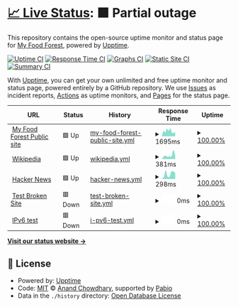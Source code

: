 # [📈 Live Status](https://myfoodforest.github.io/status): <!--live status--> **🟧 Partial outage**

This repository contains the open-source uptime monitor and status page for [My Food Forest](https://myfoodforest.github.io/status), powered by [Upptime](https://github.com/upptime/upptime).

[![Uptime CI](https://github.com/myfoodforest/status/workflows/Uptime%20CI/badge.svg)](https://github.com/myfoodforest/status/actions?query=workflow%3A%22Uptime+CI%22)
[![Response Time CI](https://github.com/myfoodforest/status/workflows/Response%20Time%20CI/badge.svg)](https://github.com/myfoodforest/status/actions?query=workflow%3A%22Response+Time+CI%22)
[![Graphs CI](https://github.com/myfoodforest/status/workflows/Graphs%20CI/badge.svg)](https://github.com/myfoodforest/status/actions?query=workflow%3A%22Graphs+CI%22)
[![Static Site CI](https://github.com/myfoodforest/status/workflows/Static%20Site%20CI/badge.svg)](https://github.com/myfoodforest/status/actions?query=workflow%3A%22Static+Site+CI%22)
[![Summary CI](https://github.com/myfoodforest/status/workflows/Summary%20CI/badge.svg)](https://github.com/myfoodforest/status/actions?query=workflow%3A%22Summary+CI%22)

With [Upptime](https://upptime.js.org), you can get your own unlimited and free uptime monitor and status page, powered entirely by a GitHub repository. We use [Issues](https://github.com/myfoodforest/status/issues) as incident reports, [Actions](https://github.com/myfoodforest/status/actions) as uptime monitors, and [Pages](https://myfoodforest.github.io/status) for the status page.

<!--start: status pages-->
<!-- This summary is generated by Upptime (https://github.com/upptime/upptime) -->
<!-- Do not edit this manually, your changes will be overwritten -->
<!-- prettier-ignore -->
| URL | Status | History | Response Time | Uptime |
| --- | ------ | ------- | ------------- | ------ |
| <img alt="" src="https://icons.duckduckgo.com/ip3/www.myfoodforest.nl.ico" height="13"> [My Food Forest Public site](https://www.myfoodforest.nl) | 🟩 Up | [my-food-forest-public-site.yml](https://github.com/MyFoodForest/status/commits/HEAD/history/my-food-forest-public-site.yml) | <details><summary><img alt="Response time graph" src="./graphs/my-food-forest-public-site/response-time-week.png" height="20"> 1695ms</summary><br><a href="https://MyFoodForest.github.io/status/history/my-food-forest-public-site"><img alt="Response time 827" src="https://img.shields.io/endpoint?url=https%3A%2F%2Fraw.githubusercontent.com%2FMyFoodForest%2Fstatus%2FHEAD%2Fapi%2Fmy-food-forest-public-site%2Fresponse-time.json"></a><br><a href="https://MyFoodForest.github.io/status/history/my-food-forest-public-site"><img alt="24-hour response time 1546" src="https://img.shields.io/endpoint?url=https%3A%2F%2Fraw.githubusercontent.com%2FMyFoodForest%2Fstatus%2FHEAD%2Fapi%2Fmy-food-forest-public-site%2Fresponse-time-day.json"></a><br><a href="https://MyFoodForest.github.io/status/history/my-food-forest-public-site"><img alt="7-day response time 1695" src="https://img.shields.io/endpoint?url=https%3A%2F%2Fraw.githubusercontent.com%2FMyFoodForest%2Fstatus%2FHEAD%2Fapi%2Fmy-food-forest-public-site%2Fresponse-time-week.json"></a><br><a href="https://MyFoodForest.github.io/status/history/my-food-forest-public-site"><img alt="30-day response time 1259" src="https://img.shields.io/endpoint?url=https%3A%2F%2Fraw.githubusercontent.com%2FMyFoodForest%2Fstatus%2FHEAD%2Fapi%2Fmy-food-forest-public-site%2Fresponse-time-month.json"></a><br><a href="https://MyFoodForest.github.io/status/history/my-food-forest-public-site"><img alt="1-year response time 827" src="https://img.shields.io/endpoint?url=https%3A%2F%2Fraw.githubusercontent.com%2FMyFoodForest%2Fstatus%2FHEAD%2Fapi%2Fmy-food-forest-public-site%2Fresponse-time-year.json"></a></details> | <details><summary><a href="https://MyFoodForest.github.io/status/history/my-food-forest-public-site">100.00%</a></summary><a href="https://MyFoodForest.github.io/status/history/my-food-forest-public-site"><img alt="All-time uptime 100.00%" src="https://img.shields.io/endpoint?url=https%3A%2F%2Fraw.githubusercontent.com%2FMyFoodForest%2Fstatus%2FHEAD%2Fapi%2Fmy-food-forest-public-site%2Fuptime.json"></a><br><a href="https://MyFoodForest.github.io/status/history/my-food-forest-public-site"><img alt="24-hour uptime 100.00%" src="https://img.shields.io/endpoint?url=https%3A%2F%2Fraw.githubusercontent.com%2FMyFoodForest%2Fstatus%2FHEAD%2Fapi%2Fmy-food-forest-public-site%2Fuptime-day.json"></a><br><a href="https://MyFoodForest.github.io/status/history/my-food-forest-public-site"><img alt="7-day uptime 100.00%" src="https://img.shields.io/endpoint?url=https%3A%2F%2Fraw.githubusercontent.com%2FMyFoodForest%2Fstatus%2FHEAD%2Fapi%2Fmy-food-forest-public-site%2Fuptime-week.json"></a><br><a href="https://MyFoodForest.github.io/status/history/my-food-forest-public-site"><img alt="30-day uptime 100.00%" src="https://img.shields.io/endpoint?url=https%3A%2F%2Fraw.githubusercontent.com%2FMyFoodForest%2Fstatus%2FHEAD%2Fapi%2Fmy-food-forest-public-site%2Fuptime-month.json"></a><br><a href="https://MyFoodForest.github.io/status/history/my-food-forest-public-site"><img alt="1-year uptime 100.00%" src="https://img.shields.io/endpoint?url=https%3A%2F%2Fraw.githubusercontent.com%2FMyFoodForest%2Fstatus%2FHEAD%2Fapi%2Fmy-food-forest-public-site%2Fuptime-year.json"></a></details>
| <img alt="" src="https://icons.duckduckgo.com/ip3/en.wikipedia.org.ico" height="13"> [Wikipedia](https://en.wikipedia.org) | 🟩 Up | [wikipedia.yml](https://github.com/MyFoodForest/status/commits/HEAD/history/wikipedia.yml) | <details><summary><img alt="Response time graph" src="./graphs/wikipedia/response-time-week.png" height="20"> 381ms</summary><br><a href="https://MyFoodForest.github.io/status/history/wikipedia"><img alt="Response time 209" src="https://img.shields.io/endpoint?url=https%3A%2F%2Fraw.githubusercontent.com%2FMyFoodForest%2Fstatus%2FHEAD%2Fapi%2Fwikipedia%2Fresponse-time.json"></a><br><a href="https://MyFoodForest.github.io/status/history/wikipedia"><img alt="24-hour response time 180" src="https://img.shields.io/endpoint?url=https%3A%2F%2Fraw.githubusercontent.com%2FMyFoodForest%2Fstatus%2FHEAD%2Fapi%2Fwikipedia%2Fresponse-time-day.json"></a><br><a href="https://MyFoodForest.github.io/status/history/wikipedia"><img alt="7-day response time 381" src="https://img.shields.io/endpoint?url=https%3A%2F%2Fraw.githubusercontent.com%2FMyFoodForest%2Fstatus%2FHEAD%2Fapi%2Fwikipedia%2Fresponse-time-week.json"></a><br><a href="https://MyFoodForest.github.io/status/history/wikipedia"><img alt="30-day response time 255" src="https://img.shields.io/endpoint?url=https%3A%2F%2Fraw.githubusercontent.com%2FMyFoodForest%2Fstatus%2FHEAD%2Fapi%2Fwikipedia%2Fresponse-time-month.json"></a><br><a href="https://MyFoodForest.github.io/status/history/wikipedia"><img alt="1-year response time 209" src="https://img.shields.io/endpoint?url=https%3A%2F%2Fraw.githubusercontent.com%2FMyFoodForest%2Fstatus%2FHEAD%2Fapi%2Fwikipedia%2Fresponse-time-year.json"></a></details> | <details><summary><a href="https://MyFoodForest.github.io/status/history/wikipedia">100.00%</a></summary><a href="https://MyFoodForest.github.io/status/history/wikipedia"><img alt="All-time uptime 100.00%" src="https://img.shields.io/endpoint?url=https%3A%2F%2Fraw.githubusercontent.com%2FMyFoodForest%2Fstatus%2FHEAD%2Fapi%2Fwikipedia%2Fuptime.json"></a><br><a href="https://MyFoodForest.github.io/status/history/wikipedia"><img alt="24-hour uptime 100.00%" src="https://img.shields.io/endpoint?url=https%3A%2F%2Fraw.githubusercontent.com%2FMyFoodForest%2Fstatus%2FHEAD%2Fapi%2Fwikipedia%2Fuptime-day.json"></a><br><a href="https://MyFoodForest.github.io/status/history/wikipedia"><img alt="7-day uptime 100.00%" src="https://img.shields.io/endpoint?url=https%3A%2F%2Fraw.githubusercontent.com%2FMyFoodForest%2Fstatus%2FHEAD%2Fapi%2Fwikipedia%2Fuptime-week.json"></a><br><a href="https://MyFoodForest.github.io/status/history/wikipedia"><img alt="30-day uptime 100.00%" src="https://img.shields.io/endpoint?url=https%3A%2F%2Fraw.githubusercontent.com%2FMyFoodForest%2Fstatus%2FHEAD%2Fapi%2Fwikipedia%2Fuptime-month.json"></a><br><a href="https://MyFoodForest.github.io/status/history/wikipedia"><img alt="1-year uptime 100.00%" src="https://img.shields.io/endpoint?url=https%3A%2F%2Fraw.githubusercontent.com%2FMyFoodForest%2Fstatus%2FHEAD%2Fapi%2Fwikipedia%2Fuptime-year.json"></a></details>
| <img alt="" src="https://icons.duckduckgo.com/ip3/news.ycombinator.com.ico" height="13"> [Hacker News](https://news.ycombinator.com) | 🟩 Up | [hacker-news.yml](https://github.com/MyFoodForest/status/commits/HEAD/history/hacker-news.yml) | <details><summary><img alt="Response time graph" src="./graphs/hacker-news/response-time-week.png" height="20"> 298ms</summary><br><a href="https://MyFoodForest.github.io/status/history/hacker-news"><img alt="Response time 322" src="https://img.shields.io/endpoint?url=https%3A%2F%2Fraw.githubusercontent.com%2FMyFoodForest%2Fstatus%2FHEAD%2Fapi%2Fhacker-news%2Fresponse-time.json"></a><br><a href="https://MyFoodForest.github.io/status/history/hacker-news"><img alt="24-hour response time 402" src="https://img.shields.io/endpoint?url=https%3A%2F%2Fraw.githubusercontent.com%2FMyFoodForest%2Fstatus%2FHEAD%2Fapi%2Fhacker-news%2Fresponse-time-day.json"></a><br><a href="https://MyFoodForest.github.io/status/history/hacker-news"><img alt="7-day response time 298" src="https://img.shields.io/endpoint?url=https%3A%2F%2Fraw.githubusercontent.com%2FMyFoodForest%2Fstatus%2FHEAD%2Fapi%2Fhacker-news%2Fresponse-time-week.json"></a><br><a href="https://MyFoodForest.github.io/status/history/hacker-news"><img alt="30-day response time 298" src="https://img.shields.io/endpoint?url=https%3A%2F%2Fraw.githubusercontent.com%2FMyFoodForest%2Fstatus%2FHEAD%2Fapi%2Fhacker-news%2Fresponse-time-month.json"></a><br><a href="https://MyFoodForest.github.io/status/history/hacker-news"><img alt="1-year response time 322" src="https://img.shields.io/endpoint?url=https%3A%2F%2Fraw.githubusercontent.com%2FMyFoodForest%2Fstatus%2FHEAD%2Fapi%2Fhacker-news%2Fresponse-time-year.json"></a></details> | <details><summary><a href="https://MyFoodForest.github.io/status/history/hacker-news">100.00%</a></summary><a href="https://MyFoodForest.github.io/status/history/hacker-news"><img alt="All-time uptime 100.00%" src="https://img.shields.io/endpoint?url=https%3A%2F%2Fraw.githubusercontent.com%2FMyFoodForest%2Fstatus%2FHEAD%2Fapi%2Fhacker-news%2Fuptime.json"></a><br><a href="https://MyFoodForest.github.io/status/history/hacker-news"><img alt="24-hour uptime 100.00%" src="https://img.shields.io/endpoint?url=https%3A%2F%2Fraw.githubusercontent.com%2FMyFoodForest%2Fstatus%2FHEAD%2Fapi%2Fhacker-news%2Fuptime-day.json"></a><br><a href="https://MyFoodForest.github.io/status/history/hacker-news"><img alt="7-day uptime 100.00%" src="https://img.shields.io/endpoint?url=https%3A%2F%2Fraw.githubusercontent.com%2FMyFoodForest%2Fstatus%2FHEAD%2Fapi%2Fhacker-news%2Fuptime-week.json"></a><br><a href="https://MyFoodForest.github.io/status/history/hacker-news"><img alt="30-day uptime 100.00%" src="https://img.shields.io/endpoint?url=https%3A%2F%2Fraw.githubusercontent.com%2FMyFoodForest%2Fstatus%2FHEAD%2Fapi%2Fhacker-news%2Fuptime-month.json"></a><br><a href="https://MyFoodForest.github.io/status/history/hacker-news"><img alt="1-year uptime 100.00%" src="https://img.shields.io/endpoint?url=https%3A%2F%2Fraw.githubusercontent.com%2FMyFoodForest%2Fstatus%2FHEAD%2Fapi%2Fhacker-news%2Fuptime-year.json"></a></details>
| <img alt="" src="https://icons.duckduckgo.com/ip3/thissitedoesnotexist.koj.co.ico" height="13"> [Test Broken Site](https://thissitedoesnotexist.koj.co) | 🟥 Down | [test-broken-site.yml](https://github.com/MyFoodForest/status/commits/HEAD/history/test-broken-site.yml) | <details><summary><img alt="Response time graph" src="./graphs/test-broken-site/response-time-week.png" height="20"> 0ms</summary><br><a href="https://MyFoodForest.github.io/status/history/test-broken-site"><img alt="Response time 0" src="https://img.shields.io/endpoint?url=https%3A%2F%2Fraw.githubusercontent.com%2FMyFoodForest%2Fstatus%2FHEAD%2Fapi%2Ftest-broken-site%2Fresponse-time.json"></a><br><a href="https://MyFoodForest.github.io/status/history/test-broken-site"><img alt="24-hour response time 0" src="https://img.shields.io/endpoint?url=https%3A%2F%2Fraw.githubusercontent.com%2FMyFoodForest%2Fstatus%2FHEAD%2Fapi%2Ftest-broken-site%2Fresponse-time-day.json"></a><br><a href="https://MyFoodForest.github.io/status/history/test-broken-site"><img alt="7-day response time 0" src="https://img.shields.io/endpoint?url=https%3A%2F%2Fraw.githubusercontent.com%2FMyFoodForest%2Fstatus%2FHEAD%2Fapi%2Ftest-broken-site%2Fresponse-time-week.json"></a><br><a href="https://MyFoodForest.github.io/status/history/test-broken-site"><img alt="30-day response time 0" src="https://img.shields.io/endpoint?url=https%3A%2F%2Fraw.githubusercontent.com%2FMyFoodForest%2Fstatus%2FHEAD%2Fapi%2Ftest-broken-site%2Fresponse-time-month.json"></a><br><a href="https://MyFoodForest.github.io/status/history/test-broken-site"><img alt="1-year response time 0" src="https://img.shields.io/endpoint?url=https%3A%2F%2Fraw.githubusercontent.com%2FMyFoodForest%2Fstatus%2FHEAD%2Fapi%2Ftest-broken-site%2Fresponse-time-year.json"></a></details> | <details><summary><a href="https://MyFoodForest.github.io/status/history/test-broken-site">100.00%</a></summary><a href="https://MyFoodForest.github.io/status/history/test-broken-site"><img alt="All-time uptime 100.00%" src="https://img.shields.io/endpoint?url=https%3A%2F%2Fraw.githubusercontent.com%2FMyFoodForest%2Fstatus%2FHEAD%2Fapi%2Ftest-broken-site%2Fuptime.json"></a><br><a href="https://MyFoodForest.github.io/status/history/test-broken-site"><img alt="24-hour uptime 100.00%" src="https://img.shields.io/endpoint?url=https%3A%2F%2Fraw.githubusercontent.com%2FMyFoodForest%2Fstatus%2FHEAD%2Fapi%2Ftest-broken-site%2Fuptime-day.json"></a><br><a href="https://MyFoodForest.github.io/status/history/test-broken-site"><img alt="7-day uptime 100.00%" src="https://img.shields.io/endpoint?url=https%3A%2F%2Fraw.githubusercontent.com%2FMyFoodForest%2Fstatus%2FHEAD%2Fapi%2Ftest-broken-site%2Fuptime-week.json"></a><br><a href="https://MyFoodForest.github.io/status/history/test-broken-site"><img alt="30-day uptime 100.00%" src="https://img.shields.io/endpoint?url=https%3A%2F%2Fraw.githubusercontent.com%2FMyFoodForest%2Fstatus%2FHEAD%2Fapi%2Ftest-broken-site%2Fuptime-month.json"></a><br><a href="https://MyFoodForest.github.io/status/history/test-broken-site"><img alt="1-year uptime 100.00%" src="https://img.shields.io/endpoint?url=https%3A%2F%2Fraw.githubusercontent.com%2FMyFoodForest%2Fstatus%2FHEAD%2Fapi%2Ftest-broken-site%2Fuptime-year.json"></a></details>
| <img alt="" src="https://icons.duckduckgo.com/ip3/null.ico" height="13"> [IPv6 test](forwardemail.net) | 🟥 Down | [i-pv6-test.yml](https://github.com/MyFoodForest/status/commits/HEAD/history/i-pv6-test.yml) | <details><summary><img alt="Response time graph" src="./graphs/i-pv6-test/response-time-week.png" height="20"> 0ms</summary><br><a href="https://MyFoodForest.github.io/status/history/i-pv6-test"><img alt="Response time 0" src="https://img.shields.io/endpoint?url=https%3A%2F%2Fraw.githubusercontent.com%2FMyFoodForest%2Fstatus%2FHEAD%2Fapi%2Fi-pv6-test%2Fresponse-time.json"></a><br><a href="https://MyFoodForest.github.io/status/history/i-pv6-test"><img alt="24-hour response time 0" src="https://img.shields.io/endpoint?url=https%3A%2F%2Fraw.githubusercontent.com%2FMyFoodForest%2Fstatus%2FHEAD%2Fapi%2Fi-pv6-test%2Fresponse-time-day.json"></a><br><a href="https://MyFoodForest.github.io/status/history/i-pv6-test"><img alt="7-day response time 0" src="https://img.shields.io/endpoint?url=https%3A%2F%2Fraw.githubusercontent.com%2FMyFoodForest%2Fstatus%2FHEAD%2Fapi%2Fi-pv6-test%2Fresponse-time-week.json"></a><br><a href="https://MyFoodForest.github.io/status/history/i-pv6-test"><img alt="30-day response time 0" src="https://img.shields.io/endpoint?url=https%3A%2F%2Fraw.githubusercontent.com%2FMyFoodForest%2Fstatus%2FHEAD%2Fapi%2Fi-pv6-test%2Fresponse-time-month.json"></a><br><a href="https://MyFoodForest.github.io/status/history/i-pv6-test"><img alt="1-year response time 0" src="https://img.shields.io/endpoint?url=https%3A%2F%2Fraw.githubusercontent.com%2FMyFoodForest%2Fstatus%2FHEAD%2Fapi%2Fi-pv6-test%2Fresponse-time-year.json"></a></details> | <details><summary><a href="https://MyFoodForest.github.io/status/history/i-pv6-test">100.00%</a></summary><a href="https://MyFoodForest.github.io/status/history/i-pv6-test"><img alt="All-time uptime 100.00%" src="https://img.shields.io/endpoint?url=https%3A%2F%2Fraw.githubusercontent.com%2FMyFoodForest%2Fstatus%2FHEAD%2Fapi%2Fi-pv6-test%2Fuptime.json"></a><br><a href="https://MyFoodForest.github.io/status/history/i-pv6-test"><img alt="24-hour uptime 100.00%" src="https://img.shields.io/endpoint?url=https%3A%2F%2Fraw.githubusercontent.com%2FMyFoodForest%2Fstatus%2FHEAD%2Fapi%2Fi-pv6-test%2Fuptime-day.json"></a><br><a href="https://MyFoodForest.github.io/status/history/i-pv6-test"><img alt="7-day uptime 100.00%" src="https://img.shields.io/endpoint?url=https%3A%2F%2Fraw.githubusercontent.com%2FMyFoodForest%2Fstatus%2FHEAD%2Fapi%2Fi-pv6-test%2Fuptime-week.json"></a><br><a href="https://MyFoodForest.github.io/status/history/i-pv6-test"><img alt="30-day uptime 100.00%" src="https://img.shields.io/endpoint?url=https%3A%2F%2Fraw.githubusercontent.com%2FMyFoodForest%2Fstatus%2FHEAD%2Fapi%2Fi-pv6-test%2Fuptime-month.json"></a><br><a href="https://MyFoodForest.github.io/status/history/i-pv6-test"><img alt="1-year uptime 100.00%" src="https://img.shields.io/endpoint?url=https%3A%2F%2Fraw.githubusercontent.com%2FMyFoodForest%2Fstatus%2FHEAD%2Fapi%2Fi-pv6-test%2Fuptime-year.json"></a></details>

<!--end: status pages-->

[**Visit our status website →**](https://myfoodforest.github.io/status)

## 📄 License

- Powered by: [Upptime](https://github.com/upptime/upptime)
- Code: [MIT](./LICENSE) © [Anand Chowdhary](https://anandchowdhary.com), supported by [Pabio](https://pabio.com)
- Data in the `./history` directory: [Open Database License](https://opendatacommons.org/licenses/odbl/1-0/)
